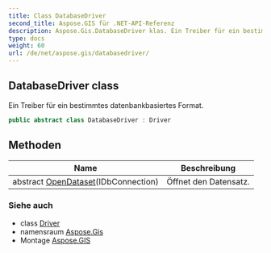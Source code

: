 ```yaml
---
title: Class DatabaseDriver
second_title: Aspose.GIS für .NET-API-Referenz
description: Aspose.Gis.DatabaseDriver klas. Ein Treiber für ein bestimmtes datenbankbasiertes Format.
type: docs
weight: 60
url: /de/net/aspose.gis/databasedriver/
---
```

## DatabaseDriver class

Ein Treiber für ein bestimmtes datenbankbasiertes Format.

```csharp
public abstract class DatabaseDriver : Driver
```

## Methoden

| Name | Beschreibung |
| --- | --- |
| abstract [OpenDataset](../../aspose.gis/databasedriver/opendataset/)(IDbConnection) | Öffnet den Datensatz. |

### Siehe auch

* class [Driver](../driver/)
* namensraum [Aspose.Gis](../../aspose.gis/)
* Montage [Aspose.GIS](../../)


